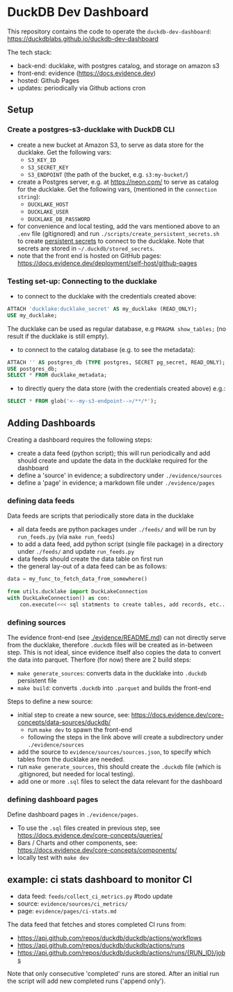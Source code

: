# DuckDB Dev Dashboard
This repository contains the code to operate the `duckdb-dev-dashboard`:
https://duckdblabs.github.io/duckdb-dev-dashboard

The tech stack:
- back-end: ducklake, with postgres catalog, and storage on amazon s3
- front-end: evidence (https://docs.evidence.dev)
- hosted: Github Pages
- updates: periodically via Github actions cron

## Setup

### Create a postgres-s3-ducklake with DuckDB CLI
- create a new bucket at Amazon S3, to serve as data store for the ducklake. Get the following vars:
    - `S3_KEY_ID`
    - `S3_SECRET_KEY`
    - `S3_ENDPOINT` (the path of the bucket, e.g. `s3:my-bucket/`)
- create a Postgres server, e.g. at https://neon.com/ to serve as catalog for the ducklake. Get the following vars, (mentioned in the `connection string`):
    - `DUCKLAKE_HOST`
    - `DUCKLAKE_USER`
    - `DUCKLAKE_DB_PASSWORD`
- for convenience and local testing, add the vars mentioned above to an `.env` file (gitignored) and run `./scripts/create_persistent_secrets.sh` to create [persistent secrets](https://duckdb.org/docs/stable/configuration/secrets_manager) to connect to the ducklake. Note that secrets are stored in `~/.duckdb/stored_secrets`.
- note that the front end is hosted on GitHub pages: https://docs.evidence.dev/deployment/self-host/github-pages

### Testing set-up: Connecting to the ducklake
- to connect to the ducklake with the credentials created above:
```sql
ATTACH 'ducklake:ducklake_secret' AS my_ducklake (READ_ONLY);
USE my_ducklake;
```
The ducklake can be used as regular database, e.g `PRAGMA show_tables;` (no result if the ducklake is still empty).

- to connect to the catalog database (e.g. to see the metadata):
```sql
ATTACH '' AS postgres_db (TYPE postgres, SECRET pg_secret, READ_ONLY);
USE postgres_db;
SELECT * FROM ducklake_metadata;
```

- to directly query the data store (with the credentials created above) e.g.:
```sql
SELECT * FROM glob('<--my-s3-endpoint-->/**/*');
```

## Adding Dashboards
Creating a dashboard requires the following steps:
- create a data feed (python script); this will run periodically and add should create and update the data in the ducklake required for the dashboard
- define a 'source' in evidence; a subdirectory under `./evidence/sources`
- define a 'page' in evidence; a markdown file under `./evidence/pages`

### defining data feeds
Data feeds are scripts that periodically store data in the ducklake
- all data feeds are python packages under `./feeds/` and will be run by `run_feeds.py` (via `make run_feeds`)
- to add a data feed, add python script (single file package) in a directory under `./feeds/` and update `run_feeds.py`
- data feeds should create the data table on first run
- the general lay-out of a data feed can be as follows:
```python
data = my_func_to_fetch_data_from_somewhere()

from utils.ducklake import DuckLakeConnection
with DuckLakeConnection() as con:
    con.execute(<<< sql statments to create tables, add records, etc... >>>)
```

### defining sources
The evidence front-end (see [./evidence/README.md](/evidence/README.md)) can not directly serve from the ducklake, therefore `.duckdb` files will be created as in-between step.
This is not ideal, since evidence itself also copies the data to convert the data into parquet.
Therfore (for now) there are 2 build steps:
- `make generate_sources`:  converts data in the ducklake into `.duckdb` persistent file
- `make build`: converts `.duckdb` into `.parquet` and builds the front-end

Steps to define a new source:
- initial step to create a new source, see: https://docs.evidence.dev/core-concepts/data-sources/duckdb/
    - run `make dev` to spawn the front-end
    - following the steps in the link above will create a subdirectory under `./evidence/sources`
- add the source to `evidence/sources/sources.json`, to specify which tables from the ducklake are needed.
- run `make generate_sources`, this should create the `.duckdb` file (which is .gitignored, but needed for local testing).
- add one or more `.sql` files to select the data relevant for the dashboard


### defining dashboard pages
Define dashboard pages in `./evidence/pages`.
- To use the `.sql` files created in previous step, see https://docs.evidence.dev/core-concepts/queries/
- Bars / Charts and other components, see: https://docs.evidence.dev/core-concepts/components/
- locally test with `make dev`

## example: ci stats dashboard to monitor CI
- data feed: `feeds/collect_ci_metrics.py` #todo update
- source: `evidence/sources/ci_metrics/`
- page: `evidence/pages/ci-stats.md`

The data feed that fetches and stores completed CI runs from:
- https://api.github.com/repos/duckdb/duckdb/actions/workflows
- https://api.github.com/repos/duckdb/duckdb/actions/runs
- https://api.github.com/repos/duckdb/duckdb/actions/runs/{RUN_ID}/jobs

Note that only consecutive 'completed' runs are stored.
After an initial run the script will add new completed runs ('append only').
